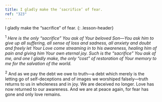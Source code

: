```yaml
---
title: I gladly make the ‘sacrifice’ of fear.
ref: "323"
---
```


I gladly make the “sacrifice” of fear.
{: .lesson-header}

<sup>1</sup> *Here is the only “sacrifice” You ask of Your beloved
Son—You ask him to give up all suffering, all sense of loss and sadness,
all anxiety and doubt and freely let Your Love come streaming in to his
awareness, healing him of pain and giving him Your own eternal joy. Such
is the “sacrifice” You ask of me, and one I gladly make, the only “cost”
of restoration of Your memory to me for the salvation of the world.*

<sup>2</sup> And as we pay the debt we owe to truth—a debt which merely
is the letting go of self-deceptions and of images we worshiped
falsely—truth returns to us in wholeness and in joy. We are deceived no
longer. Love has now returned to our awareness. And we are at peace
again, for fear has gone and only love remains.

